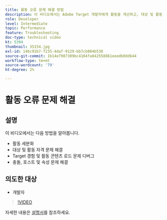 ```yaml
---
title: 활동 오류 문제 해결 방법
description: 이 비디오에서는 Adobe Target 개발자에게 활동을 개선하고, 대상 및 활동 자격 문제를 해결하며, Target 경험과 활동 콘텐츠 로드 문제를 디버깅하고, 충돌, 호스트 및 속성을 해결하는 방법을 보여 줍니다.
role: Developer
level: Intermediate
topic: Performance
feature: Troubleshooting
doc-type: technical video
kt: 5394
thumbnail: 35154.jpg
exl-id: 146c91b7-f235-4daf-9129-bb7cb884b538
source-git-commit: 1b14e7987309bc4104fa842558861eeedb0ddb44
workflow-type: tm+mt
source-wordcount: '79'
ht-degree: 2%

---
```


# 활동 오류 문제 해결

## 설명

이 비디오에서는 다음 방법을 알아봅니다.

* 활동 세분화
* 대상 및 활동 자격 문제 해결
* Target 경험 및 활동 콘텐츠 로드 문제 디버그
* 충돌, 호스트 및 속성 문제 해결

## 의도한 대상

* 개발자

>[!VIDEO](https://video.tv.adobe.com/v/35154/?quality=12)

자세한 내용은 [설명서](https://experienceleague.adobe.com/docs/target/using/troubleshoot/troubleshooting-target.html?lang=en)를 참조하세요.
